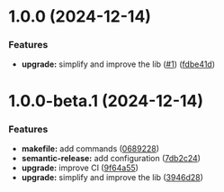 # 1.0.0 (2024-12-14)


### Features

* **upgrade:** simplify and improve the lib ([#1](https://github.com/jmfiaschi/env_applier/issues/1)) ([fdbe41d](https://github.com/jmfiaschi/env_applier/commit/fdbe41d5c6f55b2d6f82e645d5f8570cc13deb0d))

# 1.0.0-beta.1 (2024-12-14)


### Features

* **makefile:** add commands ([0689228](https://github.com/jmfiaschi/env_applier/commit/06892288bb9a166e033b7c783e6cb25c4a77c51c))
* **semantic-release:** add configuration ([7db2c24](https://github.com/jmfiaschi/env_applier/commit/7db2c24f6cf3a109da4af70dbf64d587d883119f))
* **upgrade:** improve CI ([9f64a55](https://github.com/jmfiaschi/env_applier/commit/9f64a55198640956746797c32573644765c57b13))
* **upgrade:** simplify and improve the lib ([3946d28](https://github.com/jmfiaschi/env_applier/commit/3946d2814bd7f24919c39f948229a4950a497846))
